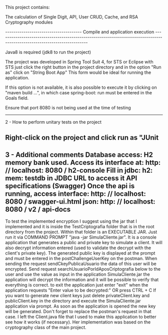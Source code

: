 This project contains:

The calculation of Single Digit, API, User CRUD, Cache, and  RSA Cryptography modules

-------------------------------------- Compile and application execution --------------------------------------------------------------------------------------------------------------------------

Java8 is required (jdk8 to run the project)

 The project was developed in Spring Tool Suit 4, for STS or Eclipse with STS just click the right button in the project directory and in the option "Run as" click on "String Boot App"
 This form would be ideal for running the application.
 
 If this option is not available, it is also possible to execute it by clicking on "maven build ...", in which case spring-boot: run must be entered in the Goals field.
 
 Ensure that port 8080 is not being used at the time of testing

------------------------------------------------------------------------------------------------------------------------------------------------------------------------------------------------
2 - How to perform unitary tests on the project

 Right-click on the project and click run as "JUnit
-----------------------------------------------------------------------------------------------------------------------------------------------------------------------------------------------
3 - Additional comments
Database access:
H2 memory bank used. Access its interface at:
http: // localhost: 8080 / h2-console
Fill in jdbc: h2: mem: testdb in JDBC URL to access it
API specifications (Swagger)
Once the api is running, access
interface:
http: // localhost: 8080 / swagger-ui.html
json:
http: // localhost: 8080 / v2 / api-docs
------------------------------------------------------------------------------------------------------------------------------------------------------------------------------------------------
To test the implemented encryption I suggest using the jar that I implemented and it is inside the TestCriptografia folder that is in the root directory
from the project.
Within that folder is an EXECUTABLE JAR. Just run it via COMMAND PROMPT "java -jar SimulaCliente.jar".
It is a console application that generates a public and private key to simulate a client. It will also decrypt
information entered (used to validate the decrypt with the client's private key).
The generated public key is displayed at the prompt and must be entered in the postChallengeUserKey on the postman.
When sending the request sendCkeyPublicaUsuario the data of this user will be encrypted.
Send request searchUsuarioPorIdAposCriptografia below to the user and use the value as input in the application SimulaCliente.jar
the application will decrypt the information and it will be possible to verify that everything is correct.
to exit the application just enter "exit" when the application requests "Enter value to be decrypted:"
OR press CTRL + C
If you want to generate new client keys just delete privateClient.key and publicClient.key in the directory and execute
the SimulaCliente.jar application via prompt. As soon as the application is opened the new key will be generated. Don't forget to replace
the postman's request in that case.
I left the Client.java file that I used to make this application to better see how it works (if necessary).
Her implementation was based on the cryptography class of the main project.
